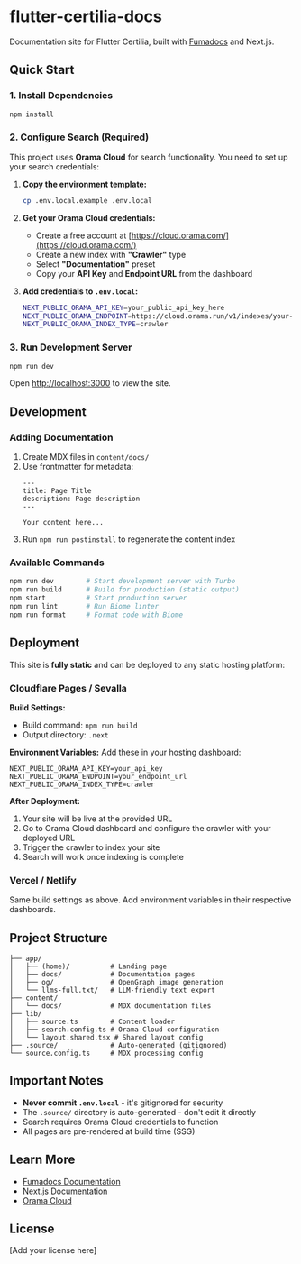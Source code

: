 # flutter-certilia-docs

Documentation site for Flutter Certilia, built with [Fumadocs](https://fumadocs.dev) and Next.js.

## Quick Start

### 1. Install Dependencies

```bash
npm install
```

### 2. Configure Search (Required)

This project uses **Orama Cloud** for search functionality. You need to set up your search credentials:

1. **Copy the environment template:**
   ```bash
   cp .env.local.example .env.local
   ```

2. **Get your Orama Cloud credentials:**
   - Create a free account at [https://cloud.orama.com/](https://cloud.orama.com/)
   - Create a new index with **"Crawler"** type
   - Select **"Documentation"** preset
   - Copy your **API Key** and **Endpoint URL** from the dashboard

3. **Add credentials to `.env.local`:**
   ```bash
   NEXT_PUBLIC_ORAMA_API_KEY=your_public_api_key_here
   NEXT_PUBLIC_ORAMA_ENDPOINT=https://cloud.orama.run/v1/indexes/your-index-id
   NEXT_PUBLIC_ORAMA_INDEX_TYPE=crawler
   ```

### 3. Run Development Server

```bash
npm run dev
```

Open [http://localhost:3000](http://localhost:3000) to view the site.

## Development

### Adding Documentation

1. Create MDX files in `content/docs/`
2. Use frontmatter for metadata:
   ```mdx
   ---
   title: Page Title
   description: Page description
   ---

   Your content here...
   ```
3. Run `npm run postinstall` to regenerate the content index

### Available Commands

```bash
npm run dev        # Start development server with Turbo
npm run build      # Build for production (static output)
npm start          # Start production server
npm run lint       # Run Biome linter
npm run format     # Format code with Biome
```

## Deployment

This site is **fully static** and can be deployed to any static hosting platform:

### Cloudflare Pages / Sevalla

**Build Settings:**
- Build command: `npm run build`
- Output directory: `.next`

**Environment Variables:**
Add these in your hosting dashboard:
```
NEXT_PUBLIC_ORAMA_API_KEY=your_api_key
NEXT_PUBLIC_ORAMA_ENDPOINT=your_endpoint_url
NEXT_PUBLIC_ORAMA_INDEX_TYPE=crawler
```

**After Deployment:**
1. Your site will be live at the provided URL
2. Go to Orama Cloud dashboard and configure the crawler with your deployed URL
3. Trigger the crawler to index your site
4. Search will work once indexing is complete

### Vercel / Netlify

Same build settings as above. Add environment variables in their respective dashboards.

## Project Structure

```
├── app/
│   ├── (home)/          # Landing page
│   ├── docs/            # Documentation pages
│   ├── og/              # OpenGraph image generation
│   └── llms-full.txt/   # LLM-friendly text export
├── content/
│   └── docs/            # MDX documentation files
├── lib/
│   ├── source.ts        # Content loader
│   ├── search.config.ts # Orama Cloud configuration
│   └── layout.shared.tsx # Shared layout config
├── .source/             # Auto-generated (gitignored)
└── source.config.ts     # MDX processing config
```

## Important Notes

- **Never commit `.env.local`** - it's gitignored for security
- The `.source/` directory is auto-generated - don't edit it directly
- Search requires Orama Cloud credentials to function
- All pages are pre-rendered at build time (SSG)

## Learn More

- [Fumadocs Documentation](https://fumadocs.dev)
- [Next.js Documentation](https://nextjs.org/docs)
- [Orama Cloud](https://cloud.orama.com/)

## License

[Add your license here]
